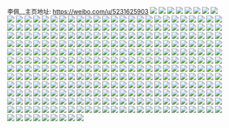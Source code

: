 李佩__主页地址: https://weibo.com/u/5231625903 
![](https://wx4.sinaimg.cn/mw2000/005I3mSXgy1h9bt41s43fj31bf0zkjw6.jpg) 
![](https://wx4.sinaimg.cn/mw2000/005I3mSXgy1h9bt422i4cj31bf0zkagp.jpg) 
![](https://wx4.sinaimg.cn/mw2000/005I3mSXgy1h909prnvrqj328p2zl1kz.jpg) 
![](https://wx4.sinaimg.cn/mw2000/005I3mSXgy1h909rvuwoxj329k30rb2b.jpg) 
![](https://wx4.sinaimg.cn/mw2000/005I3mSXgy1h909psfjpwj30wi17cqhg.jpg) 
![](https://wx4.sinaimg.cn/mw2000/005I3mSXgy1h909tzwn23j31hc0u07ef.jpg) 
![](https://wx4.sinaimg.cn/mw2000/005I3mSXgy1h8s6di7ynnj32ad31tb2a.jpg) 
![](https://wx4.sinaimg.cn/mw2000/005I3mSXgy1h8s6dqhdpaj31r02c0kjm.jpg) 
![](https://wx4.sinaimg.cn/mw2000/005I3mSXgy1h8s6dmjhmwj324e2tu7wh.jpg) 
![](https://wx4.sinaimg.cn/mw2000/005I3mSXgy1h8s6dpbverj324e2tukjm.jpg) 
![](https://wx4.sinaimg.cn/mw2000/005I3mSXgy1h8s6dlollrj329q30z4qs.jpg) 
![](https://wx4.sinaimg.cn/mw2000/005I3mSXgy1h8s6dnqh5zj32c0340b2b.jpg) 
![](https://wx4.sinaimg.cn/mw2000/005I3mSXgy1h8s6djy6yfj32c03401l2.jpg) 
![](https://wx4.sinaimg.cn/mw2000/005I3mSXgy1h8s6dh7byzj30wi17carr.jpg) 
![](https://wx4.sinaimg.cn/mw2000/005I3mSXgy1h8s6j1ur3gj317c0widtf.jpg) 
![](https://wx4.sinaimg.cn/mw2000/005I3mSXgy1h7wqd9f6w5j30u01400zz.jpg) 
![](https://wx4.sinaimg.cn/mw2000/005I3mSXgy1h76aygqex1j30z11apwvn.jpg) 
![](https://wx4.sinaimg.cn/mw2000/005I3mSXgy1h76ayeyuhcj31l824bqv5.jpg) 
![](https://wx4.sinaimg.cn/mw2000/005I3mSXgy1h76ayb5v7mj318p1nl7wh.jpg) 
![](https://wx4.sinaimg.cn/mw2000/005I3mSXgy1h76az5hb7uj30wi17c7ga.jpg) 
![](https://wx4.sinaimg.cn/mw2000/005I3mSXgy1h76ayi30gej30s211gthv.jpg) 
![](https://wx4.sinaimg.cn/mw2000/005I3mSXgy1h76az06f0aj32c03404c1.jpg) 
![](https://wx4.sinaimg.cn/mw2000/005I3mSXgy1h621pa9tkaj32c03401kz.jpg) 
![](https://wx4.sinaimg.cn/mw2000/005I3mSXgy1h621p6rpfyj31sc2dsnpe.jpg) 
![](https://wx4.sinaimg.cn/mw2000/005I3mSXgy1h621p8317qj30wi17c7ih.jpg) 
![](https://wx4.sinaimg.cn/mw2000/005I3mSXgy1h621p0rh4vj329i30o1kx.jpg) 
![](https://wx4.sinaimg.cn/mw2000/005I3mSXgy1h621p2soedj329730akcz.jpg) 
![](https://wx4.sinaimg.cn/mw2000/005I3mSXgy1h58hs3mxzuj32c0340b29.jpg) 
![](https://wx4.sinaimg.cn/mw2000/005I3mSXgy1h58hs6a3cvj32c03401ky.jpg) 
![](https://wx4.sinaimg.cn/mw2000/005I3mSXgy1h58hrupjt6j32c0340qv9.jpg) 
![](https://wx4.sinaimg.cn/mw2000/005I3mSXgy1h58hs288upj32c0340hdx.jpg) 
![](https://wx4.sinaimg.cn/mw2000/005I3mSXgy1h58hscdziej31mc17r1kr.jpg) 
![](https://wx4.sinaimg.cn/mw2000/005I3mSXgy1h4ad28ux1dj32c0342u10.jpg) 
![](https://wx4.sinaimg.cn/mw2000/005I3mSXgy1h4ad2uv12tj31mm266kjm.jpg) 
![](https://wx4.sinaimg.cn/mw2000/005I3mSXgy1h4ad2glhb2j32c03404qq.jpg) 
![](https://wx4.sinaimg.cn/mw2000/005I3mSXgy1h4ad2oe8utj33402c0npf.jpg) 
![](https://wx4.sinaimg.cn/mw2000/005I3mSXgy1h47v7hiwv0j31fa1wehay.jpg) 
![](https://wx4.sinaimg.cn/mw2000/005I3mSXgy1h47v794ufbj32c0340kjl.jpg) 
![](https://wx4.sinaimg.cn/mw2000/005I3mSXgy1h47v7fu13ej3194194kfx.jpg) 
![](https://wx4.sinaimg.cn/mw2000/005I3mSXgy1h454722035j30tt13ramd.jpg) 
![](https://wx4.sinaimg.cn/mw2000/005I3mSXgy1h3x8f7pvy8j32dc35s1l0.jpg) 
![](https://wx4.sinaimg.cn/mw2000/005I3mSXgy1h3x8es05s2j311p1eah73.jpg) 
![](https://wx4.sinaimg.cn/mw2000/005I3mSXgy1h3x8jpyccuj30wi17cwjb.jpg) 
![](https://wx4.sinaimg.cn/mw2000/005I3mSXly1h3pm5xdmtfj31be0zkdra.jpg) 
![](https://wx4.sinaimg.cn/mw2000/005I3mSXly1h3pm61zf69j3340340x6t.jpg) 
![](https://wx4.sinaimg.cn/mw2000/005I3mSXly1h3pm4ugmf2j32c0340hdw.jpg) 
![](https://wx4.sinaimg.cn/mw2000/005I3mSXly1h3pm56mns2j30u0140qie.jpg) 
![](https://wx4.sinaimg.cn/mw2000/005I3mSXgy1h33e0sfrgqj329s312u0y.jpg) 
![](https://wx4.sinaimg.cn/mw2000/005I3mSXgy1h1wszt7sh3j30wi17cqo8.jpg) 
![](https://wx4.sinaimg.cn/mw2000/005I3mSXgy1h1wt0728qmj33402c0hdu.jpg) 
![](https://wx4.sinaimg.cn/mw2000/005I3mSXgy1h1wszmloxqj32c0340b2c.jpg) 
![](https://wx4.sinaimg.cn/mw2000/005I3mSXgy1h1wszwj12tj32bx33xe83.jpg) 
![](https://wx4.sinaimg.cn/mw2000/005I3mSXgy1h1wszzq4o0j32bx33xqv7.jpg) 
![](https://wx4.sinaimg.cn/mw2000/005I3mSXgy1h1wt036c88j33402c0hdv.jpg) 
![](https://wx4.sinaimg.cn/mw2000/005I3mSXgy1h1wszqtue9j32c0340qv8.jpg) 
![](https://wx4.sinaimg.cn/mw2000/005I3mSXgy1h1wt0v6bwkj321v2qhkjl.jpg) 
![](https://wx4.sinaimg.cn/mw2000/005I3mSXgy1h1vb31z0quj30wi17cari.jpg) 
![](https://wx4.sinaimg.cn/mw2000/005I3mSXgy1h1vb2zy6acj30wi17c4gt.jpg) 
![](https://wx4.sinaimg.cn/mw2000/005I3mSXgy1h1vb30l9i2j30wi17cdxc.jpg) 
![](https://wx4.sinaimg.cn/mw2000/005I3mSXgy1h1vb319aryj317g17g1e7.jpg) 
![](https://wx4.sinaimg.cn/mw2000/005I3mSXgy1h1pxmdyv03j32c03404qr.jpg) 
![](https://wx4.sinaimg.cn/mw2000/005I3mSXgy1h1pxm37vtvj317c0widvo.jpg) 
![](https://wx4.sinaimg.cn/mw2000/005I3mSXgy1h1pxmehb11j30wi17cake.jpg) 
![](https://wx4.sinaimg.cn/mw2000/005I3mSXgy1h1pxq3vk2aj30u0140as6.jpg) 
![](https://wx4.sinaimg.cn/mw2000/005I3mSXgy1h1pxm78ypuj32c0340kjn.jpg) 
![](https://wx4.sinaimg.cn/mw2000/005I3mSXgy1h1pxo1jeedj30za1b2qdb.jpg) 
![](https://wx4.sinaimg.cn/mw2000/005I3mSXgy1h1pxmhokwuj30zg0zg495.jpg) 
![](https://wx4.sinaimg.cn/mw2000/005I3mSXgy1h1pxmh94xfj30wi0wi42g.jpg) 
![](https://wx4.sinaimg.cn/mw2000/005I3mSXgy1h1k7rj11w1j32c03401l0.jpg) 
![](https://wx4.sinaimg.cn/mw2000/005I3mSXgy1h0ow0k04x3j30wi17ckjl.jpg) 
![](https://wx4.sinaimg.cn/mw2000/005I3mSXgy1h0ow0os78oj32c0340e84.jpg) 
![](https://wx4.sinaimg.cn/mw2000/005I3mSXgy1h0ow11dhc9j32c03407wk.jpg) 
![](https://wx4.sinaimg.cn/mw2000/005I3mSXgy1gzu8v15zrxj30mi0u0wq2.jpg) 
![](https://wx4.sinaimg.cn/mw2000/005I3mSXgy1gzuhv4u8p3j329w317kjn.jpg) 
![](https://wx4.sinaimg.cn/mw2000/005I3mSXgy1gz182sfusej31o02807wi.jpg) 
![](https://wx4.sinaimg.cn/mw2000/005I3mSXgy1gz182r9iupj32c0340qv9.jpg) 
![](https://wx4.sinaimg.cn/mw2000/005I3mSXgy1gz182stdrcj30k00zkdko.jpg) 
![](https://wx4.sinaimg.cn/mw2000/005I3mSXgy1gy4d4rrmhbj32c0340b2b.jpg) 
![](https://wx4.sinaimg.cn/mw2000/005I3mSXgy1gy4d4wk43hj32c0340b2b.jpg) 
![](https://wx4.sinaimg.cn/mw2000/005I3mSXgy1gy4d4biibdj32c0340kjn.jpg) 
![](https://wx4.sinaimg.cn/mw2000/005I3mSXgy1gx84p63w4aj329u314qv6.jpg) 
![](https://wx4.sinaimg.cn/mw2000/005I3mSXgy1gx84p76ubuj328g2z97wh.jpg) 
![](https://wx4.sinaimg.cn/mw2000/005I3mSXgy1gx84p8sd5tj32aj322npd.jpg) 
![](https://wx4.sinaimg.cn/mw2000/005I3mSXgy1gx84p22d7kj327i2y0b2a.jpg) 
![](https://wx4.sinaimg.cn/mw2000/005I3mSXgy1gx84pbwbxwj326u2x44qp.jpg) 
![](https://wx4.sinaimg.cn/mw2000/005I3mSXgy1gx84pd21p4j320q2oz4q2.jpg) 
![](https://wx4.sinaimg.cn/mw2000/005I3mSXgy1gx84pevmjcj32aj3224qp.jpg) 
![](https://wx4.sinaimg.cn/mw2000/005I3mSXgy1gx84p45ydkj30u0140k1q.jpg) 
![](https://wx4.sinaimg.cn/mw2000/005I3mSXgy1gx84pdsj15j30u0140qas.jpg) 
![](https://wx4.sinaimg.cn/mw2000/005I3mSXgy1gwh3ryjl6cj32c0340npd.jpg) 
![](https://wx4.sinaimg.cn/mw2000/005I3mSXgy1gwh3s01aqzj329p30xqv5.jpg) 
![](https://wx4.sinaimg.cn/mw2000/005I3mSXgy1gwh3s5w4f8j32ay32mqv5.jpg) 
![](https://wx4.sinaimg.cn/mw2000/005I3mSXgy1gwh3s7llg7j32by33ye82.jpg) 
![](https://wx4.sinaimg.cn/mw2000/005I3mSXgy1gwh3rxawt4j32by33ykjm.jpg) 
![](https://wx4.sinaimg.cn/mw2000/005I3mSXgy1gwh3s8x93zj32b432uhdt.jpg) 
![](https://wx4.sinaimg.cn/mw2000/005I3mSXgy1gwh3s4s4ysj32c03401ky.jpg) 
![](https://wx4.sinaimg.cn/mw2000/005I3mSXgy1gwh3s1urwuj33402c04qq.jpg) 
![](https://wx4.sinaimg.cn/mw2000/005I3mSXgy1gwh3s3apkgj33402c0kjl.jpg) 
![](https://wx4.sinaimg.cn/mw2000/005I3mSXgy1gwcv66k0q1j32c0340qv6.jpg) 
![](https://wx4.sinaimg.cn/mw2000/005I3mSXgy1gwcv67f43xj323i23i4qp.jpg) 
![](https://wx4.sinaimg.cn/mw2000/005I3mSXgy1gwcv68ojrhj32c0340qv5.jpg) 
![](https://wx4.sinaimg.cn/mw2000/005I3mSXgy1gwcv6bh604j3294306kjl.jpg) 
![](https://wx4.sinaimg.cn/mw2000/005I3mSXgy1gwcuw9riecj32a531jnpe.jpg) 
![](https://wx4.sinaimg.cn/mw2000/005I3mSXgy1gwcuwdb0quj32a931ob2a.jpg) 
![](https://wx4.sinaimg.cn/mw2000/005I3mSXgy1gwcuwkagxrj32a331gb2a.jpg) 
![](https://wx4.sinaimg.cn/mw2000/005I3mSXgy1gwcv6a1b09j32ac31tb2a.jpg) 
![](https://wx4.sinaimg.cn/mw2000/005I3mSXgy1gwcuwuzsz7j325o2vku0x.jpg) 
![](https://wx4.sinaimg.cn/mw2000/005I3mSXgy1gwcv8crixxj31o01o04qp.jpg) 
![](https://wx4.sinaimg.cn/mw2000/005I3mSXgy1gw7vu77rkqj32a631jkjm.jpg) 
![](https://wx4.sinaimg.cn/mw2000/005I3mSXgy1gw7vt1m7sij32612w2x6p.jpg) 
![](https://wx4.sinaimg.cn/mw2000/005I3mSXgy1gw7vtdbm9dj325q2vn7wi.jpg) 
![](https://wx4.sinaimg.cn/mw2000/005I3mSXgy1gw7vtshb00j329n30vnpe.jpg) 
![](https://wx4.sinaimg.cn/mw2000/005I3mSXgy1gw7vult55zj33402c0npe.jpg) 
![](https://wx4.sinaimg.cn/mw2000/005I3mSXgy1gw7vv9aolzj329o30xqv6.jpg) 
![](https://wx4.sinaimg.cn/mw2000/005I3mSXgy1gvezd3hbvcj63402c0qv602.jpg) 
![](https://wx4.sinaimg.cn/mw2000/005I3mSXgy1gvezd13e76j63402c0e8302.jpg) 
![](https://wx4.sinaimg.cn/mw2000/005I3mSXgy1gvezcz6rj2j63402c04qr02.jpg) 
![](https://wx4.sinaimg.cn/mw2000/005I3mSXgy1gv88xzpif0j62c0340e8202.jpg) 
![](https://wx4.sinaimg.cn/mw2000/005I3mSXgy1gv88y16s3aj62ac31qqv502.jpg) 
![](https://wx4.sinaimg.cn/mw2000/005I3mSXgy1gv88y31zwtj63402c0npd02.jpg) 
![](https://wx4.sinaimg.cn/mw2000/005I3mSXgy1gv88xlj600j62al324qv502.jpg) 
![](https://wx4.sinaimg.cn/mw2000/005I3mSXgy1gv88xqaxsej62c0340kjl02.jpg) 
![](https://wx4.sinaimg.cn/mw2000/005I3mSXgy1gv88xjad5lj62c03404qq02.jpg) 
![](https://wx4.sinaimg.cn/mw2000/005I3mSXgy1gv88xmsthej62ag31yhdt02.jpg) 
![](https://wx4.sinaimg.cn/mw2000/005I3mSXgy1gv88xx767aj62c0340u0y02.jpg) 
![](https://wx4.sinaimg.cn/mw2000/005I3mSXgy1gv88xcynxbj63402c0e8102.jpg) 
![](https://wx4.sinaimg.cn/mw2000/005I3mSXgy1gv88x5oqy9j62c0340qv502.jpg) 
![](https://wx4.sinaimg.cn/mw2000/005I3mSXgy1gv88xefh9uj62c0340tyh02.jpg) 
![](https://wx4.sinaimg.cn/mw2000/005I3mSXgy1gv88x7k5hfj62c0340qv602.jpg) 
![](https://wx4.sinaimg.cn/mw2000/005I3mSXgy1gv88x9z1lvj62c0340e8302.jpg) 
![](https://wx4.sinaimg.cn/mw2000/005I3mSXgy1gv88xbatq0j628s2zqhdt02.jpg) 
![](https://wx4.sinaimg.cn/mw2000/005I3mSXgy1gv5ug6u5n9j62801o07wh02.jpg) 
![](https://wx4.sinaimg.cn/mw2000/005I3mSXgy1gv5uj21bolj629g30me8102.jpg) 
![](https://wx4.sinaimg.cn/mw2000/005I3mSXgy1gv5ugo4cd2j62c0340e8102.jpg) 
![](https://wx4.sinaimg.cn/mw2000/005I3mSXgy1gv5ugqrpzzj62542utqr202.jpg) 
![](https://wx4.sinaimg.cn/mw2000/005I3mSXgy1gv5ugpvwdcj62c0340kjm02.jpg) 
![](https://wx4.sinaimg.cn/mw2000/005I3mSXgy1gv5ugj9llrj62ds1sghdt02.jpg) 
![](https://wx4.sinaimg.cn/mw2000/005I3mSXgy1gv5ugao63rj62c03407wi02.jpg) 
![](https://wx4.sinaimg.cn/mw2000/005I3mSXgy1gv5ug2lhiej61sx2ekkjm02.jpg) 
![](https://wx4.sinaimg.cn/mw2000/005I3mSXgy1gv5ug52tccj628t2zrx6r02.jpg) 
![](https://wx4.sinaimg.cn/mw2000/005I3mSXgy1gv5ugh3yk0j62c033z7wi02.jpg) 
![](https://wx4.sinaimg.cn/mw2000/005I3mSXgy1gv5ug17iwfj628c2z4u0x02.jpg) 
![](https://wx4.sinaimg.cn/mw2000/005I3mSXgy1gv5ugibuojj61tm2fhqv502.jpg) 
![](https://wx4.sinaimg.cn/mw2000/005I3mSXgy1gv5ugc3ti5j622o2qo4qq02.jpg) 
![](https://wx4.sinaimg.cn/mw2000/005I3mSXgy1gv5ugli6o8j62c0340x6p02.jpg) 
![](https://wx4.sinaimg.cn/mw2000/005I3mSXgy1gv5uj7unuwj62c03407wi02.jpg) 
![](https://wx4.sinaimg.cn/mw2000/005I3mSXgy1guudtmpav1j62c03407wi02.jpg) 
![](https://wx4.sinaimg.cn/mw2000/005I3mSXgy1gubpz5usfmj62c02c0npd02.jpg) 
![](https://wx4.sinaimg.cn/mw2000/005I3mSXgy1gubpz7nnoij62c02c0npe02.jpg) 
![](https://wx4.sinaimg.cn/mw2000/005I3mSXgy1gubq06oycmj63402c01l102.jpg) 
![](https://wx4.sinaimg.cn/mw2000/005I3mSXgy1gubq01oeu4j62c02c0u0y02.jpg) 
![](https://wx4.sinaimg.cn/mw2000/005I3mSXgy1gubpz90cjaj61yv2mgqv502.jpg) 
![](https://wx4.sinaimg.cn/mw2000/005I3mSXgy1gubpzb2h5nj625i2vaqv602.jpg) 
![](https://wx4.sinaimg.cn/mw2000/005I3mSXgy1gubpzdmtjtj62ay32mb2c02.jpg) 
![](https://wx4.sinaimg.cn/mw2000/005I3mSXgy1gubpzz3raoj628j2zb1kz02.jpg) 
![](https://wx4.sinaimg.cn/mw2000/005I3mSXgy1gubq07v1amj62c03407wh02.jpg) 
![](https://wx4.sinaimg.cn/mw2000/005I3mSXgy1gu1iiqagr9j61sc2dsqv502.jpg) 
![](https://wx4.sinaimg.cn/mw2000/005I3mSXgy1gu1iisb6m4j629v316e8202.jpg) 
![](https://wx4.sinaimg.cn/mw2000/005I3mSXgy1gu1iiun55vj62c0340u0y02.jpg) 
![](https://wx4.sinaimg.cn/mw2000/005I3mSXgy1gu1iiob45lj63402c0hdv02.jpg) 
![](https://wx4.sinaimg.cn/mw2000/005I3mSXgy1gt1p2c5diqj32923031kz.jpg) 
![](https://wx4.sinaimg.cn/mw2000/005I3mSXgy1gt1p2edlqkj32c0340e83.jpg) 
![](https://wx4.sinaimg.cn/mw2000/005I3mSXgy1gstctwbz33j31o01o04qp.jpg) 
![](https://wx4.sinaimg.cn/mw2000/005I3mSXgy1gstcq4au83j31c51047jy.jpg) 
![](https://wx4.sinaimg.cn/mw2000/005I3mSXgy1gstctpy196j32801o0hdt.jpg) 
![](https://wx4.sinaimg.cn/mw2000/005I3mSXgy1gstcu8f0knj324d2snx6q.jpg) 
![](https://wx4.sinaimg.cn/mw2000/005I3mSXgy1gstcurfpsij32c033zb2c.jpg) 
![](https://wx4.sinaimg.cn/mw2000/005I3mSXgy1gstcuuwm8fj328s2znu0x.jpg) 
![](https://wx4.sinaimg.cn/mw2000/005I3mSXgy1gsrcukqve1j32c0340hdt.jpg) 
![](https://wx4.sinaimg.cn/mw2000/005I3mSXgy1gsrcr5s378j32c0340u0z.jpg) 
![](https://wx4.sinaimg.cn/mw2000/005I3mSXgy1gsrcpkbq75j31lw2337wi.jpg) 
![](https://wx4.sinaimg.cn/mw2000/005I3mSXgy1gsrco92r2cj32c033z7wk.jpg) 
![](https://wx4.sinaimg.cn/mw2000/005I3mSXgy1gsrcp4ow81j31ye2icqv6.jpg) 
![](https://wx4.sinaimg.cn/mw2000/005I3mSXgy1gsrcoq0ibyj32032o4x6q.jpg) 
![](https://wx4.sinaimg.cn/mw2000/005I3mSXgy1gsrcvma1xkj31gf1xwb2a.jpg) 
![](https://wx4.sinaimg.cn/mw2000/005I3mSXgy1gsrcowplluj323h2p2qv6.jpg) 
![](https://wx4.sinaimg.cn/mw2000/005I3mSXgy1gsrcnee9d6j324q2sfx6q.jpg) 
![](https://wx4.sinaimg.cn/mw2000/005I3mSXgy1gsrcp0g414j32242q8x6q.jpg) 
![](https://wx4.sinaimg.cn/mw2000/005I3mSXgy1gsrcvtsdbcj33402c0e85.jpg) 
![](https://wx4.sinaimg.cn/mw2000/005I3mSXgy1gsrcwaf923j33402c0hdw.jpg) 
![](https://wx4.sinaimg.cn/mw2000/005I3mSXgy1gspwisbz9ij31sg2ds4qq.jpg) 
![](https://wx4.sinaimg.cn/mw2000/b10c1bc2ly1gsiy1kfxgag20hs0hsdo5.jpg) 
![](https://wx4.sinaimg.cn/mw2000/005I3mSXgy1grp9pijtrmj31o01o01kx.jpg) 
![](https://wx4.sinaimg.cn/mw2000/005I3mSXgy1grp9pjv9hqj31o01o01kx.jpg) 
![](https://wx4.sinaimg.cn/mw2000/005I3mSXgy1grp9rbiszfj32c02c0qv5.jpg) 
![](https://wx4.sinaimg.cn/mw2000/005I3mSXgy1grp9rgdfkwj32c02c0u12.jpg) 
![](https://wx4.sinaimg.cn/mw2000/005I3mSXgy1grp9rkllvaj328s28se1u.jpg) 
![](https://wx4.sinaimg.cn/mw2000/005I3mSXgy1grp9rjpj65j30fg0fg0yk.jpg) 
![](https://wx4.sinaimg.cn/mw2000/005I3mSXgy1grp9s698ljj33402c0qv5.jpg) 
![](https://wx4.sinaimg.cn/mw2000/005I3mSXgy1grp9s892udj33402c0npd.jpg) 
![](https://wx4.sinaimg.cn/mw2000/005I3mSXgy1grp9pl0hnfj31di1die2l.jpg) 
![](https://wx4.sinaimg.cn/mw2000/005I3mSXgy1gq6otjo83kj31o0280u10.jpg) 
![](https://wx4.sinaimg.cn/mw2000/005I3mSXgy1gq6otm7u45j31o0280qv9.jpg) 
![](https://wx4.sinaimg.cn/mw2000/005I3mSXgy1gq6otodr1ij31o0280x6t.jpg) 
![](https://wx4.sinaimg.cn/mw2000/005I3mSXgy1gq6otr4n83j31o0280u11.jpg) 
![](https://wx4.sinaimg.cn/mw2000/005I3mSXgy1gq6otw9sshj31wo2jke84.jpg) 
![](https://wx4.sinaimg.cn/mw2000/005I3mSXgy1gq6othx1jyj31421hce82.jpg) 
![](https://wx4.sinaimg.cn/mw2000/005I3mSXgy1gq6otzz14gj31q12aqhdx.jpg) 
![](https://wx4.sinaimg.cn/mw2000/005I3mSXgy1gq6otu3gb8j31ur2k7hdx.jpg) 
![](https://wx4.sinaimg.cn/mw2000/005I3mSXgy1gq6ou5kgo3j328y2zynhz.jpg) 
![](https://wx4.sinaimg.cn/mw2000/005I3mSXgy1gq6ou7kychj33402c0x6p.jpg) 
![](https://wx4.sinaimg.cn/mw2000/005I3mSXgy1gq4azrdvzkj3280280e85.jpg) 
![](https://wx4.sinaimg.cn/mw2000/005I3mSXgy1gq46y1ocurj32c02c0u14.jpg) 
![](https://wx4.sinaimg.cn/mw2000/005I3mSXgy1gq4azwe4fxj32c02c0qvb.jpg) 
![](https://wx4.sinaimg.cn/mw2000/005I3mSXgy1gq4b6co9dej314k1on7rs.jpg) 
![](https://wx4.sinaimg.cn/mw2000/005I3mSXgy1gq4azt9g2bj31o42c4x6s.jpg) 
![](https://wx4.sinaimg.cn/mw2000/005I3mSXgy1gq46yeaiwqj32bl340kjs.jpg) 
![](https://wx4.sinaimg.cn/mw2000/005I3mSXgy1gq46y3icy4j31wy2jx4js.jpg) 
![](https://wx4.sinaimg.cn/mw2000/005I3mSXgy1gq46y7kvxxj32c0340e81.jpg) 
![](https://wx4.sinaimg.cn/mw2000/005I3mSXgy1gq4b7b1x3mj33402c0qv5.jpg) 
![](https://wx4.sinaimg.cn/mw2000/005I3mSXgy1gpjokbf28hj31o01o0npf.jpg) 
![](https://wx4.sinaimg.cn/mw2000/005I3mSXgy1gpjok9n43zj31o01o07wj.jpg) 
![](https://wx4.sinaimg.cn/mw2000/005I3mSXgy1gpjoo6876yj30u00u07sy.jpg) 
![](https://wx4.sinaimg.cn/mw2000/005I3mSXgy1gpjoo5j862j32c02c0kjn.jpg) 
![](https://wx4.sinaimg.cn/mw2000/005I3mSXgy1gnz289v4zoj31zs2npe81.jpg) 
![](https://wx4.sinaimg.cn/mw2000/005I3mSXgy1gnz2868l80j33402c0x6q.jpg) 
![](https://wx4.sinaimg.cn/mw2000/005I3mSXgy1gnz28898mhj32c0340e82.jpg) 
![](https://wx4.sinaimg.cn/mw2000/005I3mSXgy1gnz28bxnzxj32c02c0npe.jpg) 
![](https://wx4.sinaimg.cn/mw2000/005I3mSXgy1gnz28eca8mj31o01o07wh.jpg) 
![](https://wx4.sinaimg.cn/mw2000/005I3mSXgy1gnz28dcnimj31o01o0e81.jpg) 
![](https://wx4.sinaimg.cn/mw2000/005I3mSXgy1gnmezcb5icj31f41w615g.jpg) 
![](https://wx4.sinaimg.cn/mw2000/005I3mSXgy1gnmezfsg3dj31p029ctiv.jpg) 
![](https://wx4.sinaimg.cn/mw2000/005I3mSXgy1gnmez8hp8tj31f41w6njb.jpg) 
![](https://wx4.sinaimg.cn/mw2000/005I3mSXgy1gnmez9l252j32801o0npd.jpg) 
![](https://wx4.sinaimg.cn/mw2000/005I3mSXgy1gnmezdvrj0j33402c0u0x.jpg) 
![](https://wx4.sinaimg.cn/mw2000/005I3mSXgy1gnmezi287pj30k00n0jrp.jpg) 
![](https://wx4.sinaimg.cn/mw2000/005I3mSXgy1gnjfweu4hxj33402c04ku.jpg) 
![](https://wx4.sinaimg.cn/mw2000/005I3mSXgy1gnjfyf5nf6j33402c0h1m.jpg) 
![](https://wx4.sinaimg.cn/mw2000/005I3mSXgy1gnjfwiswafj33402c07k6.jpg) 
![](https://wx4.sinaimg.cn/mw2000/005I3mSXgy1gnjfyhcx8ij33402c04qp.jpg) 
![](https://wx4.sinaimg.cn/mw2000/005I3mSXgy1gnjfwk5e64j32c0340wm7.jpg) 
![](https://wx4.sinaimg.cn/mw2000/005I3mSXgy1gnjfwpnejfj329l30s1kz.jpg) 
![](https://wx4.sinaimg.cn/mw2000/005I3mSXgy1gnjfwrgq2sj329k30ru0y.jpg) 
![](https://wx4.sinaimg.cn/mw2000/005I3mSXgy1gnjfwz9gtnj33402c0b2l.jpg) 
![](https://wx4.sinaimg.cn/mw2000/005I3mSXgy1gnjfwcnffxj333z1xgnpm.jpg) 
![](https://wx4.sinaimg.cn/mw2000/005I3mSXgy1gndzyq6cs6j32c02c04qp.jpg) 
![](https://wx4.sinaimg.cn/mw2000/005I3mSXgy1gndzyz2lmjj31x42k54qp.jpg) 
![](https://wx4.sinaimg.cn/mw2000/005I3mSXgy1gndzyte9qwj31rq2czni0.jpg) 
![](https://wx4.sinaimg.cn/mw2000/005I3mSXgy1gndzynevqdj31po2a97wh.jpg) 
![](https://wx4.sinaimg.cn/mw2000/005I3mSXgy1gndzysnfb3j327z2ynx6q.jpg) 
![](https://wx4.sinaimg.cn/mw2000/005I3mSXgy1gndzyp5fxoj324i2u1x6q.jpg) 
![](https://wx4.sinaimg.cn/mw2000/005I3mSXgy1gndzyv5vocj31o0280qv5.jpg) 
![](https://wx4.sinaimg.cn/mw2000/005I3mSXgy1gndzyr65irj32c03407wh.jpg) 
![](https://wx4.sinaimg.cn/mw2000/005I3mSXgy1gndzyw66tzj31o01o0hdt.jpg) 
![](https://wx4.sinaimg.cn/mw2000/005I3mSXgy1gndzyx7znsj31o01o0hdt.jpg) 
![](https://wx4.sinaimg.cn/mw2000/005I3mSXgy1gndzyy9beqj32801o0kjl.jpg) 
![](https://wx4.sinaimg.cn/mw2000/005I3mSXgy1gndzz5qsmgj32801o07wh.jpg) 
![](https://wx4.sinaimg.cn/mw2000/005I3mSXgy1gndzz3un8ij31xf2kkb29.jpg) 
![](https://wx4.sinaimg.cn/mw2000/005I3mSXgy1gndzz4sgncj32532vxqv5.jpg) 
![](https://wx4.sinaimg.cn/mw2000/005I3mSXgy1gndzz1m44fj33402c04qq.jpg) 
![](https://wx4.sinaimg.cn/mw2000/005I3mSXgy1gm9kojqn23j31400lgte2.jpg) 
![](https://wx4.sinaimg.cn/mw2000/005I3mSXgy1gm9koihv60j31o01o07qq.jpg) 
![](https://wx4.sinaimg.cn/mw2000/005I3mSXgy1gm9kogecuaj31o01o0qng.jpg) 
![](https://wx4.sinaimg.cn/mw2000/005I3mSXgy1gm9kofr43zj31o018xnhw.jpg) 
![](https://wx4.sinaimg.cn/mw2000/005I3mSXgy1gm9kohnxltj31o01o01kx.jpg) 
![](https://wx4.sinaimg.cn/mw2000/005I3mSXgy1gm9kokia2zj31o01o0qod.jpg) 
![](https://wx4.sinaimg.cn/mw2000/005I3mSXgy1gm7m598uiij32c02c0e82.jpg) 
![](https://wx4.sinaimg.cn/mw2000/005I3mSXgy1gm7m5u3m8kj31v42j8kjl.jpg) 
![](https://wx4.sinaimg.cn/mw2000/005I3mSXgy1gm7m655on5j31o01o0x2i.jpg) 
![](https://wx4.sinaimg.cn/mw2000/005I3mSXgy1gm7m6kb3j4j33402c01kx.jpg) 
![](https://wx4.sinaimg.cn/mw2000/005I3mSXgy1gm7m47lkf6j33402c0e81.jpg) 
![](https://wx4.sinaimg.cn/mw2000/005I3mSXgy1gm7m71toraj33402c0b29.jpg) 
![](https://wx4.sinaimg.cn/mw2000/005I3mSXgy1gm0kiw7m0aj31su2f5npd.jpg) 
![](https://wx4.sinaimg.cn/mw2000/005I3mSXgy1gluur87acqj31o01o01kx.jpg) 
![](https://wx4.sinaimg.cn/mw2000/005I3mSXgy1gluur78z7pj31o01o0e7f.jpg) 
![](https://wx4.sinaimg.cn/mw2000/005I3mSXgy1gluusfuaayj30u00u0quk.jpg) 
![](https://wx4.sinaimg.cn/mw2000/005I3mSXgy1gkvvox4plgj31w92dcb29.jpg) 
![](https://wx4.sinaimg.cn/mw2000/005I3mSXgy1gkvvp5l09ej31m826lhdt.jpg) 
![](https://wx4.sinaimg.cn/mw2000/005I3mSXgy1gkvvp3cb4oj31ia20ex6p.jpg) 
![](https://wx4.sinaimg.cn/mw2000/005I3mSXgy1gkvvp6ro8hj317r1mcwwm.jpg) 
![](https://wx4.sinaimg.cn/mw2000/005I3mSXgy1gkvvoki26ej31tu2ft1kx.jpg) 
![](https://wx4.sinaimg.cn/mw2000/005I3mSXgy1gkvvpg5g5zj31oj28q4qp.jpg) 
![](https://wx4.sinaimg.cn/mw2000/005I3mSXgy1gkvvp0ol3cj316o1kw7rw.jpg) 
![](https://wx4.sinaimg.cn/mw2000/005I3mSXgy1gkvvpei70oj326y2xakj6.jpg) 
![](https://wx4.sinaimg.cn/mw2000/005I3mSXgy1gkvvoir3rtj32bz340b2a.jpg) 
![](https://wx4.sinaimg.cn/mw2000/005I3mSXgy1gkg5zpvfoij3306294hdu.jpg) 
![](https://wx4.sinaimg.cn/mw2000/005I3mSXgy1gkg5uo577uj317r1mcdz4.jpg) 
![](https://wx4.sinaimg.cn/mw2000/005I3mSXgy1gkg5upz15kj317r1mcax0.jpg) 
![](https://wx4.sinaimg.cn/mw2000/005I3mSXgy1gkg5uoqlo4j316o1kwtx2.jpg) 
![](https://wx4.sinaimg.cn/mw2000/005I3mSXgy1gkg5upe03uj30rs25ce5l.jpg) 
![](https://wx4.sinaimg.cn/mw2000/005I3mSXgy1gkg5undlfnj30rs5egkjn.jpg) 
![](https://wx4.sinaimg.cn/mw2000/005I3mSXgy1gjo5j4jvpyj31o01o0b29.jpg) 
![](https://wx4.sinaimg.cn/mw2000/005I3mSXgy1gjcfakmfvnj33402c04qs.jpg) 
![](https://wx4.sinaimg.cn/mw2000/005I3mSXgy1gjcfap6xxmj32y027eb2b.jpg) 
![](https://wx4.sinaimg.cn/mw2000/005I3mSXgy1gjcfaq9ypkj30u00z379t.jpg) 
![](https://wx4.sinaimg.cn/mw2000/005I3mSXgy1gj8mu1cumzj32801o01kx.jpg) 
![](https://wx4.sinaimg.cn/mw2000/005I3mSXgy1gj8mu6f7xvj32c02c0u0x.jpg) 
![](https://wx4.sinaimg.cn/mw2000/005I3mSXgy1gj8mu3z4lhj32c0340qv5.jpg) 
![](https://wx4.sinaimg.cn/mw2000/005I3mSXly1gj1qlbaavdj33402c01kx.jpg) 
![](https://wx4.sinaimg.cn/mw2000/005I3mSXly1gj1ql332g2j32c02c0n9n.jpg) 
![](https://wx4.sinaimg.cn/mw2000/005I3mSXly1gj1qlq4b10j31o01o04qp.jpg) 
![](https://wx4.sinaimg.cn/mw2000/005I3mSXly1gj1qlz6xlfj328q28qnnt.jpg) 
![](https://wx4.sinaimg.cn/mw2000/005I3mSXly1gj1qo2ayamj30u00u07wh.jpg) 
![](https://wx4.sinaimg.cn/mw2000/005I3mSXly1gj1qkz4c2vj30rs1ahh2d.jpg) 
![](https://wx4.sinaimg.cn/mw2000/005I3mSXgy1gimokxmlquj31ei1eiqkc.jpg) 
![](https://wx4.sinaimg.cn/mw2000/005I3mSXgy1gimoooyssuj31sg1sgx0k.jpg) 
![](https://wx4.sinaimg.cn/mw2000/005I3mSXgy1gimol2w74bj31rz2dbx6q.jpg) 
![](https://wx4.sinaimg.cn/mw2000/005I3mSXgy1gimol4wdnaj31mc17r4qp.jpg) 
![](https://wx4.sinaimg.cn/mw2000/005I3mSXgy1gimol3rzjqj30yi0yitxs.jpg) 
![](https://wx4.sinaimg.cn/mw2000/005I3mSXgy1gimol0hlzsj32802yob2a.jpg) 
![](https://wx4.sinaimg.cn/mw2000/005I3mSXgy1gimol6miacj32c02c01kx.jpg) 
![](https://wx4.sinaimg.cn/mw2000/005I3mSXgy1gimol9oys1j33402c04qq.jpg) 
![](https://wx4.sinaimg.cn/mw2000/005I3mSXgy1gimolcm31oj32c0340e83.jpg) 
![](https://wx4.sinaimg.cn/mw2000/005I3mSXgy1gec68quh08j31tk1aux15.jpg) 
![](https://wx4.sinaimg.cn/mw2000/005I3mSXgy1gec68rcf9dj31ix1591bu.jpg) 
![](https://wx4.sinaimg.cn/mw2000/005I3mSXgy1g7pkc9v5y5j32c02c0x6p.jpg) 
![](https://wx4.sinaimg.cn/mw2000/005I3mSXgy1g7pkcb04blj31ei1einf5.jpg) 
![](https://wx4.sinaimg.cn/mw2000/005I3mSXgy1g7pkc0olksj32dc2dcu0i.jpg) 
![](https://wx4.sinaimg.cn/mw2000/005I3mSXgy1g7pkc7x2jcj314p1iah3o.jpg) 
![](https://wx4.sinaimg.cn/mw2000/005I3mSXgy1g7pkbzk244j327u1o04qp.jpg) 
![](https://wx4.sinaimg.cn/mw2000/005I3mSXgy1g7pkc3y8nuj32dc2dc7wh.jpg) 
![](https://wx4.sinaimg.cn/mw2000/005I3mSXgy1g7pkc4ym63j30rj1ainj5.jpg) 
![](https://wx4.sinaimg.cn/mw2000/005I3mSXgy1g7pkc29fq2j32c02c01kx.jpg) 
![](https://wx4.sinaimg.cn/mw2000/005I3mSXgy1g7pkc70dbaj32c02c0qv5.jpg) 
![](https://wx4.sinaimg.cn/mw2000/005I3mSXgy1g45trjmmtjj30b40b4t9n.jpg) 
![](https://wx4.sinaimg.cn/mw2000/005I3mSXgy1g45trj3cw3j32c0340b2a.jpg) 
![](https://wx4.sinaimg.cn/mw2000/005I3mSXgy1g45trhx0twj32c0340e82.jpg) 
